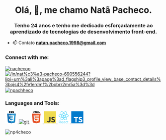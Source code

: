 <h1 align="center">Olá, 👋, me chamo Natã Pacheco.</h1>
<h3 align="center">Tenho 24 anos e tenho me dedicado esforçadamente ao aprendizado de tecnologias de desenvolvimento front-end.</h3>

- 📫 Contato **natan.pacheco.1998@gmail.com**

<h3 align="left">Connect with me:</h3>
<p align="left">
<a href="https://twitter.com/nachecoo" target="blank"><img align="center" src="https://raw.githubusercontent.com/rahuldkjain/github-profile-readme-generator/master/src/images/icons/Social/twitter.svg" alt="nachecoo" height="30" width="40" /></a>
<a href="https://linkedin.com/in//in/nat%c3%a3-pacheco-690556244?lipi=urn%3ali%3apage%3ad_flagship3_profile_view_base_contact_details%3bojs4%2fe1erdmf%2bobrr2mr5a%3d%3d" target="blank"><img align="center" src="https://raw.githubusercontent.com/rahuldkjain/github-profile-readme-generator/master/src/images/icons/Social/linked-in-alt.svg" alt="/in/nat%c3%a3-pacheco-690556244?lipi=urn%3ali%3apage%3ad_flagship3_profile_view_base_contact_details%3bojs4%2fe1erdmf%2bobrr2mr5a%3d%3d" height="30" width="40" /></a>
<a href="https://instagram.com/npachheco" target="blank"><img align="center" src="https://raw.githubusercontent.com/rahuldkjain/github-profile-readme-generator/master/src/images/icons/Social/instagram.svg" alt="npachheco" height="30" width="40" /></a>
</p>

<h3 align="left">Languages and Tools:</h3>
<p align="left"> <a href="https://www.w3schools.com/css/" target="_blank" rel="noreferrer"> <img src="https://raw.githubusercontent.com/devicons/devicon/master/icons/css3/css3-original-wordmark.svg" alt="css3" width="40" height="40"/> </a> <a href="https://git-scm.com/" target="_blank" rel="noreferrer"> <img src="https://www.vectorlogo.zone/logos/git-scm/git-scm-icon.svg" alt="git" width="40" height="40"/> </a> <a href="https://www.w3.org/html/" target="_blank" rel="noreferrer"> <img src="https://raw.githubusercontent.com/devicons/devicon/master/icons/html5/html5-original-wordmark.svg" alt="html5" width="40" height="40"/> </a> <a href="https://developer.mozilla.org/en-US/docs/Web/JavaScript" target="_blank" rel="noreferrer"> <img src="https://raw.githubusercontent.com/devicons/devicon/master/icons/javascript/javascript-original.svg" alt="javascript" width="40" height="40"/> </a> <a href="https://reactjs.org/" target="_blank" rel="noreferrer"> <img src="https://raw.githubusercontent.com/devicons/devicon/master/icons/react/react-original-wordmark.svg" alt="react" width="40" height="40"/> </a> <a href="https://www.typescriptlang.org/" target="_blank" rel="noreferrer"> <img src="https://raw.githubusercontent.com/devicons/devicon/master/icons/typescript/typescript-original.svg" alt="typescript" width="40" height="40"/> </a> </p>

<p><img align="center" src="https://github-readme-stats.vercel.app/api/top-langs?username=np4checo&show_icons=true&locale=en&layout=compact" alt="np4checo" /></p>
